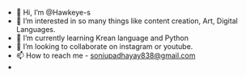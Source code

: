 - 👋 Hi, I’m @Hawkeye-s
- 👀 I’m interested in so many things like content creation, Art, Digital Languages. 
- 🌱 I’m currently learning Krean language and Python
- 💞️ I’m looking to collaborate on instagram or youtube.
- 📫 How to reach me - soniupadhayay838@gmail.com
- 

<!---
Hawkeye-s/Hawkeye-s is a ✨ special ✨ repository because its `README.md` (this file) appears on your GitHub profile.
You can click the Preview link to take a look at your changes.
--->
